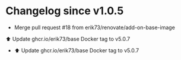 # Changelog since v1.0.5
- Merge pull request #18 from erik73/renovate/add-on-base-image

⬆️ Update ghcr.io/erik73/base Docker tag to v5.0.7 
- ⬆️ Update ghcr.io/erik73/base Docker tag to v5.0.7 
